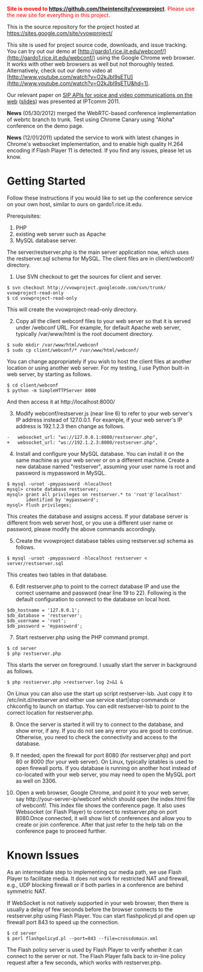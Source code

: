 <font color='red'><b>Site is moved to <a href='https://github.com/theintencity/vvowproject'>https://github.com/theintencity/vvowproject</a></b>. Please use the new site for everything in this project.</font>

This is the source repository for the project hosted at https://sites.google.com/site/vvowproject/

This site is used for project source code, downloads, and issue tracking. You can try out our demo at [http://gardo1.rice.iit.edu/webconf/](http://gardo1.rice.iit.edu/webconf/) using the Google Chrome web browser. It works with other web browsers as well but not thoroughly tested. Alternatively, check out our demo video at [http://www.youtube.com/watch?v=O2kJbI9sETU](http://www.youtube.com/watch?v=O2kJbI9sETU&hd=1).

Our relevant paper on <a href='http://arxiv.org/abs/1106.6333'>SIP APIs for voice and video communications on the web</a> (<a href='http://www.slideshare.net/kundan10/voice-and-video-communications-on-the-web'>slides</a>) was presented at IPTcomm 2011.

**News** (05/30/2012) merged the WebRTC-based conference implementation of webrtc branch to trunk. Test using Chrome Canary using "Aloha" conference on the demo page.

**News** (12/01/2011) updated the service to work with latest changes in Chrome's websocket implementation, and to enable high quality H.264 encoding if Flash Player 11 is detected. If you find any issues, please let us know.

# Getting Started #

Follow these instructions if you would like to set up the conference service on your own host, similar to ours on gardo1.rice.iit.edu.

Prerequisites:
  1. PHP
  1. existing web server such as Apache
  1. MySQL database server.

The server/restserver.php is the main server application now, which uses the restserver.sql schema for MySQL. The client files are in client/webconf/ directory.

1) Use SVN checkout to get the sources for client and server.
```
$ svn checkout http://vvowproject.googlecode.com/svn/trunk/ vvowproject-read-only
$ cd vvowproject-read-only
```
This will create the vvowproject-read-only directory.

2) Copy all the client webconf files to your web server so that it is served under /webconf URL. For example, for default Apache web server, typically /var/www/html is the root document directory.
```
$ sudo mkdir /var/www/html/webconf
$ sudo cp client/webconf/* /var/www/html/webconf/
```
You can change appropriately if you wish to host the client files at another location or using another web server. For my testing, I use Python built-in web server, by starting as follows.
```
$ cd client/webconf
$ python -m SimpleHTTPServer 8000
```
And then access it at http://localhost:8000/

3) Modify webconf/restserver.js (near line 6) to refer to your web server's IP address instead of 127.0.0.1. For example, if your web server's IP address is 192.1.2.3 then change as follows.
```
-   websocket_url: "ws://127.0.0.1:8080/restserver.php",
+   websocket_url: "ws://192.1.2.3:8080/restserver.php",
```

4) Install and configure your MySQL database. You can install it on the same machine as your web server or on a different machine. Create a new database named "restserver", assuming your user name is root and password is mypassword in MySQL.
```
$ mysql -uroot -pmypassword -hlocalhost
mysql> create database restserver;
mysql> grant all privileges on restserver.* to 'root'@'localhost' 
       identified by 'mypassword';
mysql> flush privileges;
```
This creates the database and assigns access. If your database server is different from web server host, or you use a different user name or password, please modify the above commands accordingly.

5) Create the vvowproject database tables using restserver.sql schema as follows.
```
$ mysql -uroot -pmypassword -hlocalhost restserver < server/restserver.sql
```
This creates two tables in that database.

6) Edit restserver.php to point to the correct database IP and use the correct username and password (near line 19 to 22). Following is the default configuration to connect to the database on local host.
```
$db_hostname = '127.0.0.1';
$db_database = 'restserver';
$db_username = 'root';
$db_password = 'mypassword';
```

7) Start restserver.php using the PHP command prompt.
```
$ cd server
$ php restserver.php
```
This starts the server on foreground. I usually start the server in background as follows.
```
$ php restserver.php >restserver.log 2>&1 &
```
On Linux you can also use the start up script restserver-lsb. Just copy it to /etc/init.d/restserver and either use service start|stop commands or chkconfig to launch on startup. You can edit restserver-lsb to point to the correct location for restserver.php.

8) Once the server is started it will try to connect to the database, and show error, if any. If you do not see any error you are good to continue. Otherwise, you need to check the connectivity and access to the database.

9) If needed, open the firewall for port 8080 (for restserver.php) and port 80 or 8000 (for your web server). On Linux, typically iptables is used to open firewall ports. If you database is running on another host instead of co-located with your web server, you may need to open the MySQL port as well on 3306.

10) Open a web browser, Google Chrome, and point it to your web server, say http://your-server-ip/webconf which should open the index.html file of webconf/. This index file shows the conference page. It also uses Websocket (or Flash Player) to connect to restserver.php on port 8080.Once connected, it will show list of conferences and allow you to create or join conference. After that just refer to the help tab on the conference page to proceed further.

# Known Issues #

As an intermediate step to implementing our media path, we use Flash Player to facilitate media. It does not work for restricted NAT and firewall, e.g., UDP blocking firewall or if both parties in a conference are behind symmetric NAT.

If WebSocket is not natively supported in your web browser, then there is usually a delay of few seconds before the browser connects to the restserver.php using Flash Player. You can start flashpolicyd.pl and open up firewall port 843 to speed up the connection.
```
$ cd server
$ perl flashpolicyd.pl --port=843 --file=crossdomain.xml
```
The Flash policy server is used by Flash Player to verify whether it can connect to the server or not. The Flash Player falls back to in-line policy request after a few seconds, which works with restserver.php.